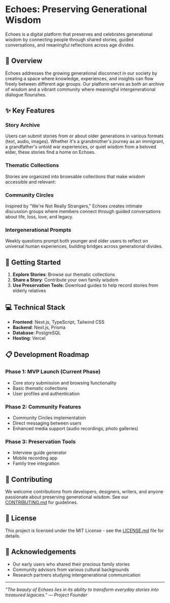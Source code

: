 # Echoes: Preserving Generational Wisdom

Echoes is a digital platform that preserves and celebrates generational wisdom by connecting people through shared stories, guided conversations, and meaningful reflections across age divides.

## 🌟 Overview

Echoes addresses the growing generational disconnect in our society by creating a space where knowledge, experiences, and insights can flow freely between different age groups. Our platform serves as both an archive of wisdom and a vibrant community where meaningful intergenerational dialogue flourishes.

## ✨ Key Features

### Story Archive
Users can submit stories from or about older generations in various formats (text, audio, images). Whether it's a grandmother's journey as an immigrant, a grandfather's untold war experiences, or quiet wisdom from a beloved elder, these stories find a home on Echoes.

### Thematic Collections
Stories are organized into browsable collections that make wisdom accessible and relevant:

### Community Circles
Inspired by "We're Not Really Strangers," Echoes creates intimate discussion groups where members connect through guided conversations about life, loss, love, and legacy.

### Intergenerational Prompts
Weekly questions prompt both younger and older users to reflect on universal human experiences, building bridges across generational divides.

## 🚀 Getting Started

1. **Explore Stories**: Browse our thematic collections
2. **Share a Story**: Contribute your own family wisdom
3. **Use Preservation Tools**: Download guides to help record stories from elderly relatives

## 💻 Technical Stack

- **Frontend**: Next.js, TypeScript, Tailwind CSS
- **Backend**: Next.js, Prisma
- **Database**: PostgreSQL
- **Hosting**: Vercel

## 📋 Development Roadmap

### Phase 1: MVP Launch (Current Phase)
- Core story submission and browsing functionality
- Basic thematic collections
- User profiles and authentication

### Phase 2: Community Features
- Community Circles implementation
- Direct messaging between users
- Enhanced media support (audio recordings, photo galleries)

### Phase 3: Preservation Tools
- Interview guide generator
- Mobile recording app
- Family tree integration

## 👥 Contributing

We welcome contributions from developers, designers, writers, and anyone passionate about preserving generational wisdom. See our [CONTRIBUTING.md](CONTRIBUTING.md) for guidelines.

## 📄 License

This project is licensed under the MIT License - see the [LICENSE.md](LICENSE.md) file for details.

## 🤝 Acknowledgements

- Our early users who shared their precious family stories
- Community advisors from various cultural backgrounds
- Research partners studying intergenerational communication

---

*"The beauty of Echoes lies in its ability to transform everyday stories into treasured legacies." — Project Founder*

